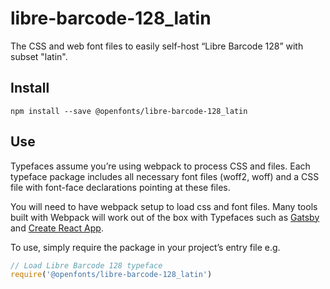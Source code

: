 
# libre-barcode-128_latin

The CSS and web font files to easily self-host “Libre Barcode 128” with subset "latin".

## Install

`npm install --save @openfonts/libre-barcode-128_latin`

## Use

Typefaces assume you’re using webpack to process CSS and files. Each typeface
package includes all necessary font files (woff2, woff) and a CSS file with
font-face declarations pointing at these files.

You will need to have webpack setup to load css and font files. Many tools built
with Webpack will work out of the box with Typefaces such as [Gatsby](https://github.com/gatsbyjs/gatsby)
and [Create React App](https://github.com/facebookincubator/create-react-app).

To use, simply require the package in your project’s entry file e.g.

```javascript
// Load Libre Barcode 128 typeface
require('@openfonts/libre-barcode-128_latin')
```

